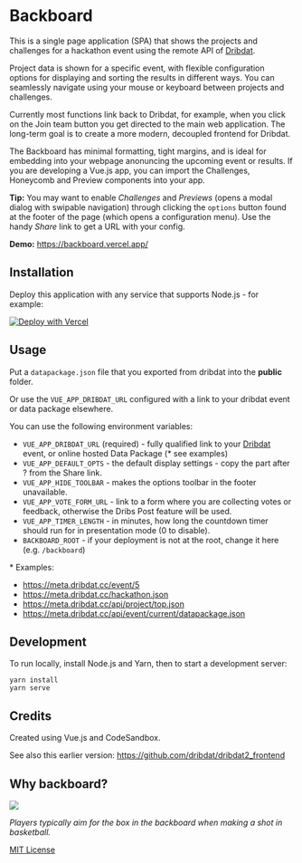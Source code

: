 # Backboard

This is a single page application (SPA) that shows the projects and challenges for a hackathon event using the remote API of [Dribdat](https://dribdat.cc). 

Project data is shown for a specific event, with flexible configuration options for displaying and sorting the results in different ways. You can seamlessly navigate using your mouse or keyboard between projects and challenges. 

Currently most functions link back to Dribdat, for example, when you click on the Join team button you get directed to the main web application. The long-term goal is to create a more modern, decoupled frontend for Dribdat.

The Backboard has minimal formatting, tight margins, and is ideal for embedding into your webpage anonuncing the upcoming event or results. If you are developing a Vue.js app, you can import the Challenges, Honeycomb and Preview components into your app.

**Tip:** You may want to enable *Challenges* and *Previews* (opens a modal dialog with swipable navigation) through clicking the `options` button found at the footer of the page (which opens a configuration menu). 
Use the handy *Share* link to get a URL with your config.

**Demo:** https://backboard.vercel.app/

## Installation

Deploy this application with any service that supports Node.js - for example: 

[![Deploy with Vercel](https://vercel.com/button)](https://vercel.com/new/git/external?repository-url=https%3A%2F%2Fgithub.com%2Fdribdat%2Fbackboard)


## Usage

Put a `datapackage.json` file that you exported from dribdat into the **public** folder.

Or use the `VUE_APP_DRIBDAT_URL` configured with a link to your dribdat event or data package elsewhere.

You can use the following environment variables:

- `VUE_APP_DRIBDAT_URL` (required) - fully qualified link to your [Dribdat](https://dribdat.cc) event, or online hosted Data Package (\* see examples)
- `VUE_APP_DEFAULT_OPTS` - the default display settings - copy the part after ? from the Share link.
- `VUE_APP_HIDE_TOOLBAR` - makes the options toolbar in the footer unavailable.
- `VUE_APP_VOTE_FORM_URL` - link to a form where you are collecting votes or feedback, otherwise the Dribs Post feature will be used.
- `VUE_APP_TIMER_LENGTH` - in minutes, how long the countdown timer should run for in presentation mode (0 to disable).
- `BACKBOARD_ROOT` - if your deployment is not at the root, change it here (e.g. `/backboard`)

\* Examples:

- https://meta.dribdat.cc/event/5
- https://meta.dribdat.cc/hackathon.json
- https://meta.dribdat.cc/api/project/top.json
- https://meta.dribdat.cc/api/event/current/datapackage.json

## Development

To run locally, install Node.js and Yarn, then to start a development server:

```
yarn install
yarn serve
```

## Credits

Created using Vue.js and CodeSandbox.

See also this earlier version: https://github.com/dribdat/dribdat2_frontend

## Why backboard?

![](https://upload.wikimedia.org/wikipedia/commons/9/9a/Zh_Basketball_backboard_and_basket_bitmap_1940.svg)

_Players typically aim for the box in the backboard when making a shot in basketball._

[MIT License](LICENSE)
